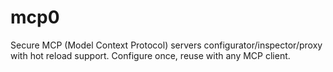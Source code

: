 # mcp0
Secure MCP (Model Context Protocol) servers configurator/inspector/proxy with hot reload support. Configure once, reuse with any MCP client.